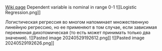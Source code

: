 [Wiki page](https://en.wikipedia.org/wiki/Logistic_regression)
Dependent variable is nominal in range 0-1
![[Logistic Regression.png]]

Логистическая регрессия во многом напоминает множественную линейную регрессию, но ее применяют в том случае, если зависимая переменная дихотомическая (то есть может принимать только два значения).
![[Pasted image 20240529192612.png]]
![[Pasted image 20240529192626.png]]


